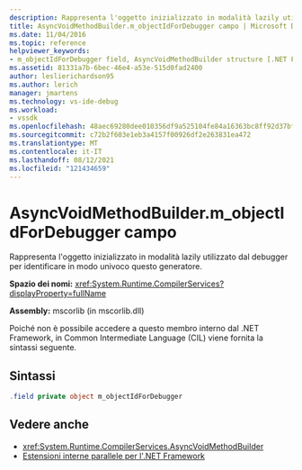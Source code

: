 ```yaml
---
description: Rappresenta l'oggetto inizializzato in modalità lazily utilizzato dal debugger per identificare in modo univoco questo generatore.
title: AsyncVoidMethodBuilder.m_objectIdForDebugger campo | Microsoft Docs
ms.date: 11/04/2016
ms.topic: reference
helpviewer_keywords:
- m_objectIdForDebugger field, AsyncVoidMethodBuilder structure [.NET Framework debug engines]
ms.assetid: 81331a7b-6bec-46e4-a53e-515d0fad2400
author: leslierichardson95
ms.author: lerich
manager: jmartens
ms.technology: vs-ide-debug
ms.workload:
- vssdk
ms.openlocfilehash: 48aec69280dee010356df9a525104fe84a16363bc8ff92d37bf968085b29d129
ms.sourcegitcommit: c72b2f603e1eb3a4157f00926df2e263831ea472
ms.translationtype: MT
ms.contentlocale: it-IT
ms.lasthandoff: 08/12/2021
ms.locfileid: "121434659"
---
```

# <a name="asyncvoidmethodbuilderm_objectidfordebugger-field"></a>AsyncVoidMethodBuilder.m_objectIdForDebugger campo
Rappresenta l'oggetto inizializzato in modalità lazily utilizzato dal debugger per identificare in modo univoco questo generatore.

 **Spazio dei nomi:** <xref:System.Runtime.CompilerServices?displayProperty=fullName>

 **Assembly:** mscorlib (in mscorlib.dll)

 Poiché non è possibile accedere a questo membro interno dal .NET Framework, in Common Intermediate Language (CIL) viene fornita la sintassi seguente.

## <a name="syntax"></a>Sintassi

```csharp
.field private object m_objectIdForDebugger
```

## <a name="see-also"></a>Vedere anche
- <xref:System.Runtime.CompilerServices.AsyncVoidMethodBuilder>
- [Estensioni interne parallele per l'.NET Framework](../../extensibility/debugger/parallel-extension-internals-for-the-dotnet-framework.md)
